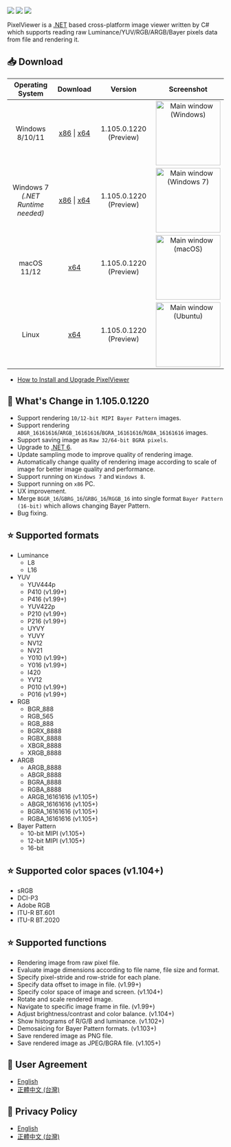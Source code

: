 [![](https://img.shields.io/github/release-date-pre/carina-studio/PixelViewer?style=flat-square)](https://github.com/carina-studio/PixelViewer/releases/tag/1.104.0.1123) [![](https://img.shields.io/github/last-commit/carina-studio/PixelViewer?style=flat-square)](https://github.com/carina-studio/PixelViewer/commits/master) [![](https://img.shields.io/github/license/carina-studio/PixelViewer?style=flat-square)](https://github.com/carina-studio/PixelViewer/blob/master/LICENSE.md)

PixelViewer is a [.NET](https://dotnet.microsoft.com/) based cross-platform image viewer written by C# which supports reading raw Luminance/YUV/RGB/ARGB/Bayer pixels data from file and rendering it.

## 📥 Download

Operating System                      | Download | Version | Screenshot
:------------------------------------:|:--------:|:-------:|:----------:
Windows 8/10/11                       |[x86](https://github.com/carina-studio/PixelViewer/releases/download/1.105.0.1220/PixelViewer-1.105.0.1220-win-x86.zip) &#124; [x64](https://github.com/carina-studio/PixelViewer/releases/download/1.105.0.1220/PixelViewer-1.105.0.1220-win-x64.zip)|1.105.0.1220 (Preview)|[<img src="https://carina-studio.github.io/PixelViewer/Screenshot_MainWindow_Windows_Thumb.png" alt="Main window (Windows)" width="150"/>](https://carina-studio.github.io/PixelViewer/Screenshot_MainWindow_Windows.png)
Windows 7<br/>*(.NET Runtime needed)* |[x86](https://github.com/carina-studio/PixelViewer/releases/download/1.105.0.1220/PixelViewer-1.105.0.1220-win-x86-fx-dependent.zip) &#124; [x64](https://github.com/carina-studio/PixelViewer/releases/download/1.105.0.1220/PixelViewer-1.105.0.1220-win-x64-fx-dependent.zip)|1.105.0.1220 (Preview)|[<img src="https://carina-studio.github.io/PixelViewer/Screenshot_MainWindow_Windows7_Thumb.png" alt="Main window (Windows 7)" width="150"/>](https://carina-studio.github.io/PixelViewer/Screenshot_MainWindow_Windows7.png)
macOS 11/12                           |[x64](https://github.com/carina-studio/PixelViewer/releases/download/1.105.0.1220/PixelViewer-1.105.0.1220-osx-x64.zip)|1.105.0.1220 (Preview)|[<img src="https://carina-studio.github.io/PixelViewer/Screenshot_MainWindow_macOS_Thumb.png" alt="Main window (macOS)" width="150"/>](https://carina-studio.github.io/PixelViewer/Screenshot_MainWindow_macOS.png)
Linux                                 |[x64](https://github.com/carina-studio/PixelViewer/releases/download/1.105.0.1220/PixelViewer-1.105.0.1220-linux-x64.zip)|1.105.0.1220 (Preview)|[<img src="https://carina-studio.github.io/PixelViewer/Screenshot_MainWindow_Ubuntu_Thumb.png" alt="Main window (Ubuntu)" width="150"/>](https://carina-studio.github.io/PixelViewer/Screenshot_MainWindow_Ubuntu.png)

- [How to Install and Upgrade PixelViewer](installation_and_upgrade.md)

## 📣 What's Change in 1.105.0.1220
- Support rendering ```10/12-bit MIPI Bayer Pattern``` images.
- Support rendering ```ABGR_16161616```/```ARGB_16161616```/```BGRA_16161616```/```RGBA_16161616``` images.
- Support saving image as ```Raw 32/64-bit BGRA pixels```.
- Upgrade to [.NET 6](https://docs.microsoft.com/en-us/dotnet/core/whats-new/dotnet-6).
- Update sampling mode to improve quality of rendering image.
- Automatically change quality of rendering image according to scale of image for better image quality and performance.
- Support running on ```Windows 7``` and ```Windows 8```.
- Support running on ```x86``` PC.
- UX improvement.
- Merge ```BGGR_16```/```GBRG_16```/```GRBG_16```/```RGGB_16``` into single format ```Bayer Pattern (16-bit)``` which allows changing Bayer Pattern.
- Bug fixing.

## ⭐ Supported formats
* Luminance
  * L8
  * L16
* YUV
  * YUV444p
  * P410 (v1.99+)
  * P416 (v1.99+)
  * YUV422p
  * P210 (v1.99+)
  * P216 (v1.99+)
  * UYVY
  * YUVY
  * NV12
  * NV21
  * Y010 (v1.99+)
  * Y016 (v1.99+)
  * I420
  * YV12
  * P010 (v1.99+)
  * P016 (v1.99+)
* RGB
  * BGR_888
  * RGB_565
  * RGB_888
  * BGRX_8888
  * RGBX_8888
  * XBGR_8888
  * XRGB_8888
* ARGB
  * ARGB_8888
  * ABGR_8888
  * BGRA_8888
  * RGBA_8888
  * ARGB_16161616 (v1.105+)
  * ABGR_16161616 (v1.105+)
  * BGRA_16161616 (v1.105+)
  * RGBA_16161616 (v1.105+)
* Bayer Pattern
  * 10-bit MIPI (v1.105+)
  * 12-bit MIPI (v1.105+)
  * 16-bit
  
## ⭐ Supported color spaces (v1.104+)
* sRGB
* DCI-P3
* Adobe RGB
* ITU-R BT.601
* ITU-R BT.2020

## ⭐ Supported functions
* Rendering image from raw pixel file.
* Evaluate image dimensions according to file name, file size and format.
* Specify pixel-stride and row-stride for each plane.
* Specify data offset to image in file. (v1.99+)
* Specify color space of image and screen. (v1.104+)
* Rotate and scale rendered image.
* Navigate to specific image frame in file. (v1.99+)
* Adjust brightness/contrast and color balance. (v1.104+)
* Show histograms of R/G/B and luminance. (v1.102+)
* Demosaicing for Bayer Pattern formats. (v1.103+)
* Save rendered image as PNG file.
* Save rendered image as JPEG/BGRA file. (v1.105+)

## 📜 User Agreement
- [English](user_agreement.md)
- [正體中文 (台灣)](user_agreement_zh-TW.md)

## 📜 Privacy Policy
- [English](privacy_policy.md)
- [正體中文 (台灣)](privacy_policy_zh-TW.md)
